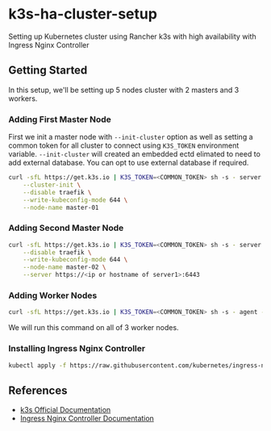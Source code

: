 # k3s-ha-cluster-setup
Setting up Kubernetes cluster using Rancher k3s with high availability with Ingress Nginx Controller

## Getting Started
In this setup, we'll be setting up 5 nodes cluster with 2 masters and 3 workers.

### Adding First Master Node
First we init a master node with `--init-cluster` option as well as setting a common token for all cluster to connect using `K3S_TOKEN` environment variable. `--init-cluster` will created an embedded ectd elimated to need to add external database. You can opt to use external database if required.

```bash
curl -sfL https://get.k3s.io | K3S_TOKEN=<COMMON_TOKEN> sh -s - server \
    --cluster-init \
    --disable traefik \
    --write-kubeconfig-mode 644 \
    --node-name master-01
```

### Adding Second Master Node

```bash
curl -sfL https://get.k3s.io | K3S_TOKEN=<COMMON_TOKEN> sh -s - server \
    --disable traefik \
    --write-kubeconfig-mode 644 \
    --node-name master-02 \
    --server https://<ip or hostname of server1>:6443
```

### Adding Worker Nodes

```bash
curl -sfL https://get.k3s.io | K3S_TOKEN=<COMMON_TOKEN> sh -s - agent --server https://<ip or hostname of server>:6443
```
We will run this command on all of 3 worker nodes.

### Installing Ingress Nginx Controller
```bash
kubectl apply -f https://raw.githubusercontent.com/kubernetes/ingress-nginx/controller-v1.8.2/deploy/static/provider/cloud/deploy.yaml
```
## References
- [k3s Official Documentation](https://docs.k3s.io/)
- [Ingress Nginx Controller Documentation](https://kubernetes.github.io/ingress-nginx/)
